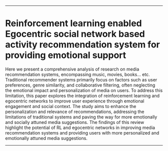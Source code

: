 ___
# Reinforcement learning enabled Egocentric social network based activity recommendation system for providing emotional support
Here we present a comprehensive analysis of research on media recommendation systems, encompassing music, movies, books… etc. Traditional recommender systems primarily focus on factors such as user preferences, genre similarity, and collaborative filtering, often neglecting the emotional impact and personalization of media on users. To address this limitation, this paper explores the integration of reinforcement learning and egocentric networks to improve user experience through emotional engagement and social context.  The study aims to enhance the personalization and relevance of recommendations, addressing the limitations of traditional systems and paving the way for more emotionally and socially attuned media suggestions. The findings of this review highlight the potential of RL and egocentric networks in improving media recommendation systems and providing users with more personalized and emotionally attuned media suggestions.
___
<!-- 
## Please refer the instructions in below URL:

https://projects.ce.pdn.ac.lk/docs/how-to-add-a-project -->
